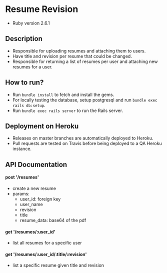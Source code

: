# Resume Revision
* Ruby version 2.6.1


## Description

* Responsible for uploading resumes and attaching them to users.
* Have title and revision per resume that could be changed.
* Responsible for returning a list of resumes per user and attaching new resumes for a user.


## How to run?

* Run `bundle install` to fetch and install the gems.
* For locally testing the database, setup postgresql and run `bundle exec rails db:setup`.
* Run `bundle exec rails server` to run the Rails server.


## Deployment on Heroku

* Releases on master branches are automatically deployed to Heroku.
* Pull requests are tested on Travis before being deployed to a QA Heroku instance.

## API Documentation
#### post '/resumes'
* create a new resume
* params: 
    * user_id: foreign key
    * user_name 
    * revision
    * title
    * resume_data: base64 of the pdf
#### get '/resumes/:user_id'
* list all resumes for a specific user
#### get '/resumes/:user_id/:title/:revision'
* list a specific resume given title and revision
